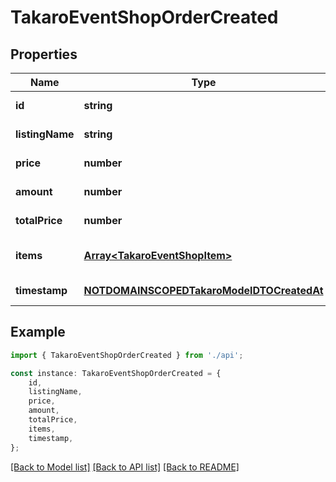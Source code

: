 # TakaroEventShopOrderCreated


## Properties

Name | Type | Description | Notes
------------ | ------------- | ------------- | -------------
**id** | **string** |  | [default to undefined]
**listingName** | **string** |  | [default to undefined]
**price** | **number** |  | [default to undefined]
**amount** | **number** |  | [default to undefined]
**totalPrice** | **number** |  | [default to undefined]
**items** | [**Array&lt;TakaroEventShopItem&gt;**](TakaroEventShopItem.md) |  | [optional] [default to undefined]
**timestamp** | [**NOTDOMAINSCOPEDTakaroModelDTOCreatedAt**](NOTDOMAINSCOPEDTakaroModelDTOCreatedAt.md) |  | [default to undefined]

## Example

```typescript
import { TakaroEventShopOrderCreated } from './api';

const instance: TakaroEventShopOrderCreated = {
    id,
    listingName,
    price,
    amount,
    totalPrice,
    items,
    timestamp,
};
```

[[Back to Model list]](../README.md#documentation-for-models) [[Back to API list]](../README.md#documentation-for-api-endpoints) [[Back to README]](../README.md)

